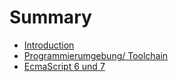 # Summary

* [Introduction](README.md)
* [Programmierumgebung/ Toolchain](programmierumgebung-toolchain.md)
* [EcmaScript 6 und 7](ecmascript-6-und-7.md)


